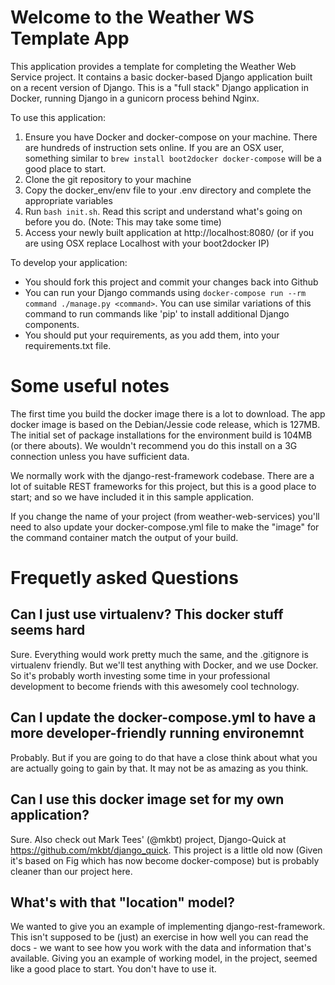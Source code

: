 # Welcome to the Weather WS Template App

This application provides a template for completing the Weather Web Service project. It contains a basic docker-based Django application built on a recent version of Django. This is a "full stack" Django application in Docker, running Django in a gunicorn process behind Nginx. 

To use this application:

1. Ensure you have Docker and docker-compose on your machine. There are hundreds of instruction sets online. If you are an OSX user, something similar to `brew install boot2docker docker-compose` will be a good place to start.
1. Clone the git repository to your machine
1. Copy the docker_env/env file to your .env directory and complete the appropriate variables
1. Run `bash init.sh`. Read this script and understand what's going on before you do. (Note: This may take some time)
1. Access your newly built application at http://localhost:8080/ (or if you are using OSX replace Localhost with your boot2docker IP)

To develop your application:

* You should fork this project and commit your changes back into Github
* You can run your Django commands using `docker-compose run --rm command ./manage.py <command>`. You can use similar variations of this command to run commands like 'pip' to install additional Django components.
* You should put your requirements, as you add them, into your requirements.txt file.


# Some useful notes

The first time you build the docker image there is a lot to download. The app docker image is based on the Debian/Jessie code release, which is 127MB. The initial set of package installations for the environment build is 104MB (or there abouts). We wouldn't recommend you do this install on a 3G connection unless you have sufficient data.

We normally work with the django-rest-framework codebase. There are a lot of suitable REST frameworks for this project, but this is a good place to start; and so we have included it in this sample application.

If you change the name of your project (from weather-web-services) you'll need to also update your docker-compose.yml file to make the "image" for the command container match the output of your build.

# Frequetly asked Questions
## Can I just use virtualenv? This docker stuff seems hard

Sure. Everything would work pretty much the same, and the .gitignore is virtualenv friendly. But we'll test anything with Docker, and we use Docker. So it's probably worth investing some time in your professional development to become friends with this awesomely cool technology.

## Can I update the docker-compose.yml to have a more developer-friendly running environemnt

Probably. But if you are going to do that have a close think about what you are actually going to gain by that. It may not be as amazing as you think.

## Can I use this docker image set for my own application?

Sure. Also check out Mark Tees' (@mkbt) project, Django-Quick at https://github.com/mkbt/django_quick. This project is a little old now (Given it's based on Fig which has now become docker-compose) but is probably cleaner than our project here.

## What's with that "location" model?

We wanted to give you an example of implementing django-rest-framework. This isn't supposed to be (just) an exercise in how well you can read the docs - we want to see how you work with the data and information that's available. Giving you an example of working model, in the project, seemed like a good place to start. You don't have to use it.


